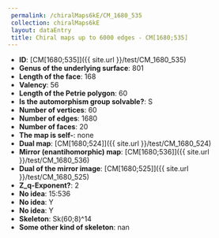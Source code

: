 ```yaml
--- 
 permalink: /chiralMaps6kE/CM_1680_535 
 collection: chiralMaps6kE
 layout: dataEntry
 title: Chiral maps up to 6000 edges - CM[1680;535]
---
```


- **ID**: [CM[1680;535]]({{ site.url }}/test/CM_1680_535)
- **Genus of the underlying surface**: 801
- **Length of the face**: 168
- **Valency**: 56
- **Length of the Petrie polygon**: 60
- **Is the automorphism group solvable?**: S
- **Number of vertices**: 60
- **Number of edges**: 1680
- **Number of faces**: 20
- **The map is self-**: none
- **Dual map**: [CM[1680;524]]({{ site.url }}/test/CM_1680_524)
- **Mirror (enantihomorphic) map**: [CM[1680;536]]({{ site.url }}/test/CM_1680_536)
- **Dual of the mirror image**: [CM[1680;525]]({{ site.url }}/test/CM_1680_525)
- **Z_q-Exponent?**: 2
- **No idea**:  15:536
- **No idea**: Y
- **No idea**: Y
- **Skeleton**: Sk(60;8)^14
- **Some other kind of skeleton**: nan

